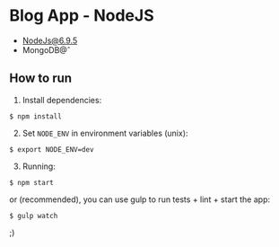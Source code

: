 # Blog App - NodeJS
- NodeJs@6.9.5
- MongoDB@ˆ

## How to run

1. Install dependencies:
```
$ npm install
```

2. Set `NODE_ENV` in environment variables (unix):
```
$ export NODE_ENV=dev
```

3. Running:
```
$ npm start
```

or (recommended), you can use gulp to run tests + lint + start the app:
```
$ gulp watch
```
;)
